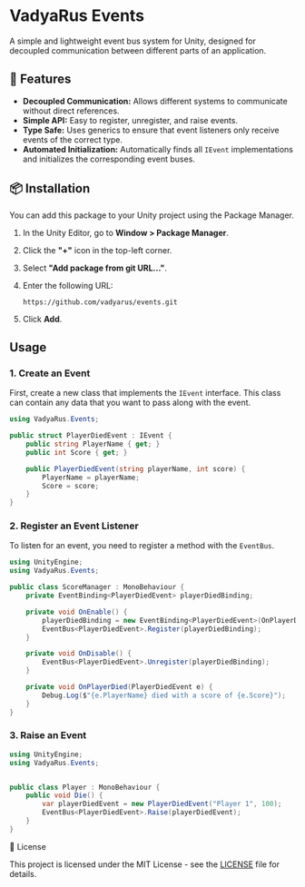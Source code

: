 # VadyaRus Events

A simple and lightweight event bus system for Unity, designed for decoupled communication between different parts of an application.

## 🚀 Features

* **Decoupled Communication:** Allows different systems to communicate without direct references.
* **Simple API:** Easy to register, unregister, and raise events.
* **Type Safe:** Uses generics to ensure that event listeners only receive events of the correct type.
* **Automated Initialization:** Automatically finds all `IEvent` implementations and initializes the corresponding event buses.

## 📦 Installation

You can add this package to your Unity project using the Package Manager.

1.  In the Unity Editor, go to **Window > Package Manager**.
2.  Click the **"+"** icon in the top-left corner.
3.  Select **"Add package from git URL..."**.
4.  Enter the following URL:

    ```
    https://github.com/vadyarus/events.git
    ```

5.  Click **Add**.

##  Usage

### 1. Create an Event

First, create a new class that implements the `IEvent` interface. This class can contain any data that you want to pass along with the event.

```csharp
using VadyaRus.Events;

public struct PlayerDiedEvent : IEvent {
    public string PlayerName { get; }
    public int Score { get; }

    public PlayerDiedEvent(string playerName, int score) {
        PlayerName = playerName;
        Score = score;
    }
}
```

### 2. Register an Event Listener
To listen for an event, you need to register a method with the `EventBus`.
```csharp
using UnityEngine;
using VadyaRus.Events;

public class ScoreManager : MonoBehaviour {
    private EventBinding<PlayerDiedEvent> playerDiedBinding;

    private void OnEnable() {
        playerDiedBinding = new EventBinding<PlayerDiedEvent>(OnPlayerDied);
        EventBus<PlayerDiedEvent>.Register(playerDiedBinding);
    }

    private void OnDisable() {
        EventBus<PlayerDiedEvent>.Unregister(playerDiedBinding);
    }

    private void OnPlayerDied(PlayerDiedEvent e) {
        Debug.Log($"{e.PlayerName} died with a score of {e.Score}");
    }
}
```

### 3. Raise an Event
```csharp
using UnityEngine;
using VadyaRus.Events;


public class Player : MonoBehaviour {
    public void Die() {
        var playerDiedEvent = new PlayerDiedEvent("Player 1", 100);
        EventBus<PlayerDiedEvent>.Raise(playerDiedEvent);
    }
}
```

📜 License

This project is licensed under the MIT License - see the [LICENSE](https://github.com/vadyarus/Events/tree/main?tab=MIT-1-ov-file) file for details.



